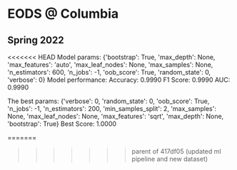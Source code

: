 # EODS @ Columbia
## Spring 2022

<<<<<<< HEAD
Model params: 
{'bootstrap': True, 'max_depth': None, 'max_features': 'auto', 'max_leaf_nodes': None, 'max_samples': None, 'n_estimators': 600, 'n_jobs': -1, 'oob_score': True, 'random_state': 0, 'verbose': 0}
Model performance:
Accuracy: 0.9990
F1 Score: 0.9990
AUC: 0.9990

The best params: 
{'verbose': 0, 'random_state': 0, 'oob_score': True, 'n_jobs': -1, 'n_estimators': 200, 'min_samples_split': 2, 'max_samples': None, 'max_leaf_nodes': None, 'max_features': 'sqrt', 'max_depth': None, 'bootstrap': True}
Best Score: 1.0000



=======
>>>>>>> parent of 417df05 (updated ml pipeline and new dataset)


